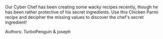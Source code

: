 Our Cyber Chef has been creating some wacky recipes recently, though he has been rather protective of his secret ingredients. Use this Chicken Parmi recipe and decipher the missing values to discover the chef's secret ingredient!

Authors: TurboPenguin & joseph
